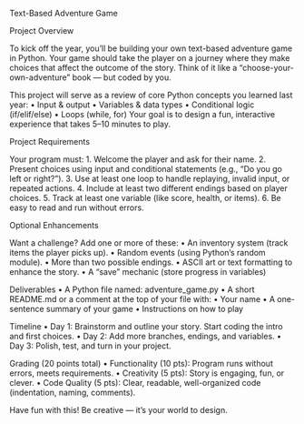 
Text-Based Adventure Game

 Project Overview

To kick off the year, you’ll be building your own text-based adventure game in Python.
Your game should take the player on a journey where they make choices that affect the outcome of the story. Think of it like a “choose-your-own-adventure” book — but coded by you.

This project will serve as a review of core Python concepts you learned last year:
	•	Input & output
	•	Variables & data types
	•	Conditional logic (if/elif/else)
	•	Loops (while, for)
Your goal is to design a fun, interactive experience that takes 5–10 minutes to play.


 Project Requirements

Your program must:
	1.	Welcome the player and ask for their name.
	2.	Present choices using input and conditional statements (e.g., “Do you go left or right?”).
	3.	Use at least one loop to handle replaying, invalid input, or repeated actions.
	4.	Include at least two different endings based on player choices.
	5.	Track at least one variable (like score, health, or items).
	6.	Be easy to read and run without errors.


Optional Enhancements

Want a challenge? Add one or more of these:
	•	An inventory system (track items the player picks up).
	•	Random events (using Python’s random module).
	•	More than two possible endings.
	•	ASCII art or text formatting to enhance the story.
	•	A “save” mechanic (store progress in variables)


Deliverables
	•	A Python file named: adventure_game.py
	•	A short README.md or a comment at the top of your file with:
	•	Your name
	•	A one-sentence summary of your game
	•	Instructions on how to play


Timeline
	•	Day 1: Brainstorm and outline your story. Start coding the intro and first choices.
	•	Day 2: Add more branches, endings, and variables.
	•	Day 3: Polish, test, and turn in your project.

Grading (20 points total)
	•	Functionality (10 pts): Program runs without errors, meets requirements.
	•	Creativity (5 pts): Story is engaging, fun, or clever.
	•	Code Quality (5 pts): Clear, readable, well-organized code (indentation, naming, comments).

Have fun with this! Be creative — it’s your world to design.

